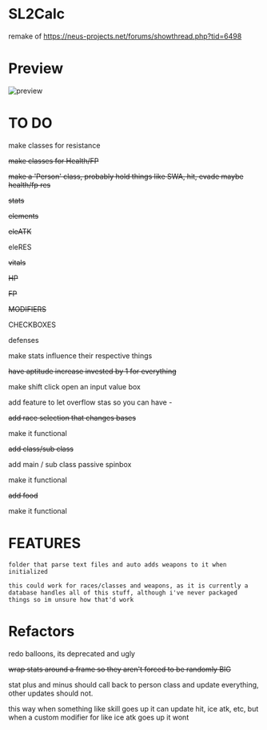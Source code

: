 # SL2Calc
remake of https://neus-projects.net/forums/showthread.php?tid=6498

# Preview
![preview](https://media.discordapp.net/attachments/865819034838237187/1010909362195284128/unknown.png)

# TO DO 
make classes for resistance

~~make classes for Health/FP~~

~~make a 'Person' class, probably hold things like SWA, hit, evade maybe health/fp res~~

~~stats~~

~~elements~~

~~eleATK~~

eleRES

~~vitals~~

~~HP~~

~~FP~~

~~MODIFIERS~~

CHECKBOXES

defenses

    
make stats influence their respective things

~~have aptitude increase invested by 1 for everything~~

make shift click open an input value box

add feature to let overflow stas so you can have -

~~add race selection that changes bases~~

make it functional

~~add class/sub class~~

add main / sub class passive spinbox

make it functional 

~~add food~~

make it functional

# FEATURES
	folder that parse text files and auto adds weapons to it when initialized

	this could work for races/classes and weapons, as it is currently a database handles all of this stuff, although i've never packaged things so im unsure how that'd work

# Refactors
redo balloons, its deprecated and ugly

~~wrap stats around a frame so they  aren't forced to be randomly BIG~~

stat plus and minus should call back to person class and update everything, other updates should not.

this way when something like skill goes up it can update hit, ice atk, etc, but when a custom modifier for like ice atk goes up it wont

